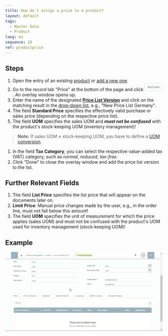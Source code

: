 ```yaml
---
title: How do I assign a price to a product?
layout: default
tags:
  - Master Data
  - Product
lang: en
sequence: 20
ref: productprice
---
```


## Steps
1. Open the entry of an existing [product](Menu) or [add a new one](NewProduct).
1. Go to the record tab "Price" at the bottom of the page and click ![](assets/Add_New_Button.png). An overlay window opens up.
1. Enter the name of the designated [**Price List Version**](Add_price-list-version) and click on the matching result in the [drop-down list](Keyboard_shortcuts_reference), e.g., "New Price List Germany".
1. The field **Standard Price** specifies the effectively valid purchase or sales price (depending on the respective price list).
1. The field **UOM** specifies the sales UOM and ***must not be confused*** with the product's stock-keeping UOM (inventory management)!
 >**Note:** If sales UOM ≠ stock-keeping UOM, you have to define a [UOM conversion](Convert_UOMs).

1. In the field **Tax Category**, you can select the respective value-added tax (VAT) category, such as *normal*, *reduced*, *tax-free*.
1. Click "Done" to close the overlay window and add the price list version to the list.

## Further Relevant Fields
1. The field **List Price** specifies the list price that will appear on the documents later on.
1. **Limit Price**: Manual price changes made by the user, e.g., in the order line, must not fall below this amount!
1. The field **UOM** specifies the unit of measurement for which the price applies (sales UOM) and must not be confused with the product's UOM used for inventory management (stock-keeping UOM)!

## Example
![](assets/NewProductPrice.gif)
